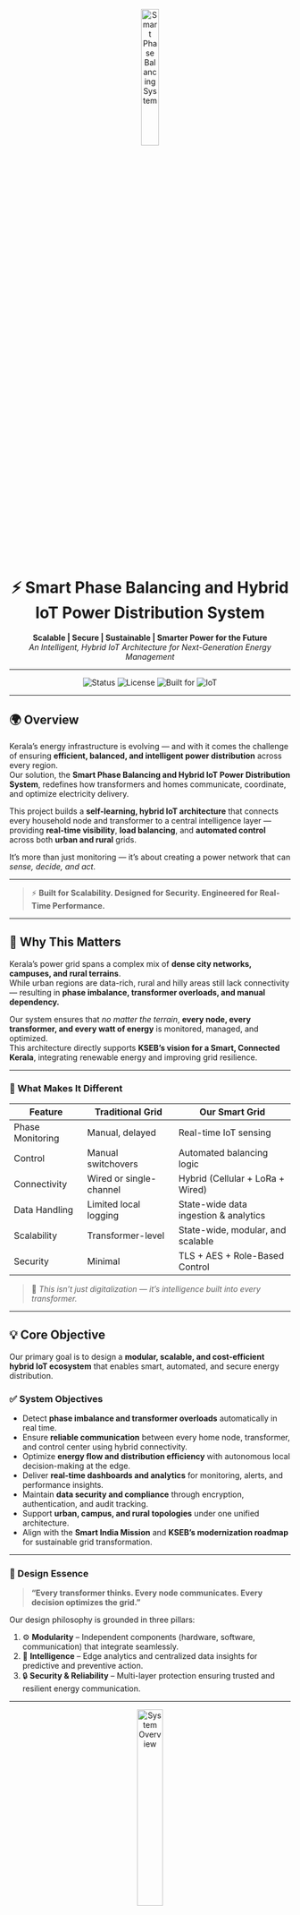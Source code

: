 <!-- 🎯 PROJECT BANNER -->
<p align="center">
  <img src="assets/Logo.png" alt="Smart Phase Balancing System" width="25%">
</p>

<h1 align="center">⚡ Smart Phase Balancing and Hybrid IoT Power Distribution System</h1>
<p align="center">
  <b>Scalable | Secure | Sustainable | Smarter Power for the Future</b><br>
  <i>An Intelligent, Hybrid IoT Architecture for Next-Generation Energy Management</i>
</p>

---

<div align="center">

![Status](https://img.shields.io/badge/Status-Prototype%20Ready-brightgreen)
![License](https://img.shields.io/badge/License-MIT-blue)
![Built for](https://img.shields.io/badge/Smart%20India%20Hackathon-2025-orange)
![IoT](https://img.shields.io/badge/Category-Internet%20of%20Things-yellow)

</div>

---

## 🌍 Overview

Kerala’s energy infrastructure is evolving — and with it comes the challenge of ensuring **efficient, balanced, and intelligent power distribution** across every region.  
Our solution, the **Smart Phase Balancing and Hybrid IoT Power Distribution System**, redefines how transformers and homes communicate, coordinate, and optimize electricity delivery.

This project builds a **self-learning, hybrid IoT architecture** that connects every household node and transformer to a central intelligence layer — providing **real-time visibility**, **load balancing**, and **automated control** across both **urban and rural** grids.

It’s more than just monitoring — it’s about creating a power network that can *sense, decide, and act*.

---

> ⚡ **Built for Scalability. Designed for Security. Engineered for Real-Time Performance.**

---

## 🎯 Why This Matters

Kerala’s power grid spans a complex mix of **dense city networks, campuses, and rural terrains**.  
While urban regions are data-rich, rural and hilly areas still lack connectivity — resulting in **phase imbalance, transformer overloads, and manual dependency.**

Our system ensures that *no matter the terrain*, **every node, every transformer, and every watt of energy** is monitored, managed, and optimized.  
This architecture directly supports **KSEB’s vision for a Smart, Connected Kerala**, integrating renewable energy and improving grid resilience.

---

### 🚀 What Makes It Different

| Feature | Traditional Grid | Our Smart Grid |
|----------|------------------|----------------|
| Phase Monitoring | Manual, delayed | Real-time IoT sensing |
| Control | Manual switchovers | Automated balancing logic |
| Connectivity | Wired or single-channel | Hybrid (Cellular + LoRa + Wired) |
| Data Handling | Limited local logging | State-wide data ingestion & analytics |
| Scalability | Transformer-level | State-wide, modular, and scalable |
| Security | Minimal | TLS + AES + Role-Based Control |

> 🧠 *This isn’t just digitalization — it’s intelligence built into every transformer.*

---

## 💡 Core Objective

Our primary goal is to design a **modular, scalable, and cost-efficient hybrid IoT ecosystem** that enables smart, automated, and secure energy distribution.

### ✅ System Objectives

- Detect **phase imbalance and transformer overloads** automatically in real time.  
- Ensure **reliable communication** between every home node, transformer, and control center using hybrid connectivity.  
- Optimize **energy flow and distribution efficiency** with autonomous local decision-making at the edge.  
- Deliver **real-time dashboards and analytics** for monitoring, alerts, and performance insights.  
- Maintain **data security and compliance** through encryption, authentication, and audit tracking.  
- Support **urban, campus, and rural topologies** under one unified architecture.  
- Align with the **Smart India Mission** and **KSEB’s modernization roadmap** for sustainable grid transformation.

---

### 🧩 Design Essence

> **“Every transformer thinks. Every node communicates. Every decision optimizes the grid.”**

Our design philosophy is grounded in three pillars:

1. ⚙️ **Modularity** – Independent components (hardware, software, communication) that integrate seamlessly.  
2. 🧠 **Intelligence** – Edge analytics and centralized data insights for predictive and preventive action.  
3. 🔒 **Security & Reliability** – Multi-layer protection ensuring trusted and resilient energy communication.

---

<p align="center">
  <img src="assets/overview_diagram.png" width="30%" alt="System Overview">
</p>

> *Smart distribution starts at the transformer — but intelligence begins at every node.*

---

## 🔩 4. Hardware Architecture

Electricity distribution begins at the **transformer** and the **household node** — our design ensures that *intelligence is embedded at the point of action*.  
The system operates on a distributed model where each hardware layer — home node, transformer PI, and gateway — contributes to real-time balance, control, and reporting.

---

### 🏠 Home Node Unit

Each connected home is equipped with a **Smart Node Module**, built around low-cost yet reliable microcontrollers that can **measure, communicate, and act**.

**Key Components**
- ⚡ **Microcontroller:** Arduino or ESP32 for real-time control and data handling.  
- 🧲 **Sensors:** PZEM-004T or equivalent modules to measure current, voltage, and power factor.  
- 🔄 **3-Phase Relay Module:** Dynamically switches household load between phases under PI command.  
- 📡 **Communication Interface:** RS-485 (wired) or LoRa/Wi-Fi (wireless) for reliable connectivity.

**Functions**
- Constantly monitors power flow and sends updates to the transformer-level PI.  
- Switches phases autonomously when instructed or during local instability.  
- Can detect anomalies such as overcurrent or reverse feed from solar sources.  
- Capable of limited edge processing — reducing unnecessary communication load.

> 🧠 *Each home node acts as a “thinking endpoint” — small in size, big in intelligence.*

---

### 🧠 Transformer PI Unit

At the center of each transformer sits a **Raspberry Pi-based controller**, the real-time decision-maker of the network.

**Core Responsibilities**
- Aggregates readings from 50–100 connected home nodes.  
- Continuously evaluates **phase balance, load deviation, and power quality**.  
- Executes control signals to nodes for **instant phase reallocation**.  
- Communicates summarized reports to the Central Control Center (server).  

**Integrated Features**
- **Computation:** Load-balancing algorithm for rapid phase switching.  
- **Preprocessing:** Data aggregation and anomaly detection before transmission.  
- **Connectivity:** Cellular IoT (NB-IoT / LTE-M) or LoRa mesh uplink.  
- **Metering:** Uses modules like EM-10 for precise 3-phase monitoring.  
- **Local Storage:** Temporary SQLite buffer for outage resilience.  

> “Where traditional transformers stop at distribution — ours begins with intelligence.”

---

### 🧭 Gateway PI

In low-connectivity areas, a designated **Gateway PI** collects data from nearby PIs via LoRa and pushes it to the control center using a stronger cellular link.

- Acts as a **local data hub** for multiple transformers.  
- **Reduces SIM usage** and overall communication cost.  
- Ensures **complete coverage**, even in rural or hilly terrains.

---

<p align="center">
  <img src="assets/hardware_architecture.png" width="75%" alt="Hardware Architecture">
</p>

> *Hardware built for field reality — rugged, scalable, and ready for automation.*

---

## 🌐 5. Communication Architecture

The network is the **spinal cord** of this entire system — securely carrying commands, events, and data across mixed geographies.  
Our design follows a **Hybrid IoT Connectivity Model**, ensuring every transformer remains online, regardless of infrastructure constraints.

---

### ⚡ Dense Urban & Residential Clusters
- **Communication:** RS-485 wired between meters and PI.  
- **Why:** Short distances, minimal noise, and near 100% uptime.  
- **Advantage:** No interference, low cost, and highly accurate load reporting.  
✅ **Goal:** Maximum reliability and accuracy in compact areas.

---

### 🏢 Campus or Multi-Feeder Networks
- **Communication:** RS-485 within each feeder + LoRa uplink to the central PI.  
- **Why:** Reduces cabling mess across wide areas (100–500m).  
- **Advantage:** Local wired stability combined with long-range wireless communication.  
✅ **Goal:** Maintain feeder-level precision while covering larger distances.

---

### 🌄 Rural or Widely Spaced Transformers
- **Communication:** LoRa wireless nodes → Gateway PI → Control Center.  
- **Why:** Long-range communication (up to 10 km), low power, solar-compatible.  
- **Advantage:** Enables rural electrification without costly infrastructure.  
✅ **Goal:** Reliable long-range telemetry for remote grids.

---

### 📡 Connectivity Summary

| Environment | Communication Mode | Range | Reliability | Cost | Ideal Use Case |
|--------------|--------------------|--------|--------------|------|----------------|
| Urban | RS-485 (Wired) | <100 m | ⭐⭐⭐⭐ | 💰 Low | Streets, dense housing |
| Campus | LoRa + RS-485 | 0.5–2 km | ⭐⭐⭐⭐ | 💰💰 Moderate | Institutions, feeders |
| Rural | LoRa → Gateway PI | 1–10 km | ⭐⭐⭐ | 💰 Very Low | Villages, farmlands |

> 🛰️ *From cables to the cloud — our hybrid network ensures every watt is heard.*

---

<p align="center">
  <img src="assets/networking_architecture.png" width="75%" alt="Communication Architecture">
</p>

---

## ⚙️ 6. Software & Data Architecture

Beneath the field layer lies the **digital intelligence stack** — the system’s analytical brain that transforms raw energy readings into actionable insights.

Our software architecture is modular, secure, and horizontally scalable — designed to handle **thousands of simultaneous PI connections** while maintaining real-time responsiveness.

---

### 🧾 Data Ingestion Layer
- **Protocol:** MQTT over TLS — lightweight and secure IoT communication.  
- **Message Broker:** Apache Kafka — high-throughput stream ingestion for continuous PI data.  
- **Edge Preprocessing:** PI filters redundant data to reduce transmission volume.  

> Kafka acts as the digital artery — buffering and streaming millions of readings without data loss.

---

### 💾 Data Storage Layer
- **TimescaleDB:** Optimized for time-series IoT data — fast reads and writes.  
- **PostgreSQL:** Stores metadata, configurations, and user information.  
- **On-Premise Data Lake (HDFS / NFS):** Retains historical records for audits and AI-based forecasting.  

> *Every second of power history — preserved, queryable, and meaningful.*

---

### 📊 Data Analytics & Processing
- **Apache Storm:** Real-time stream processor detecting anomalies, overloads, and phase imbalances.  
- **Apache Druid:** Batch analytics engine performing trend and capacity studies.  
- **Visualization Layer:** Grafana and Apache Superset for dashboards, alerts, and control views.  

> *From milliseconds to months — every insight drives smarter decisions.*

---

### 🌐 API & Dashboard Layer
- **Backend Framework:** Python (FastAPI) + NGINX for secure routing.  
- **Frontend:** React.js for responsive, modular dashboards.  
- **Visualization:** Grafana for live status; Superset for analytics.  
- **Communication:** REST and MQTT APIs for real-time control and data sync.  

> Control, visualize, and act — all from a single unified interface.

---

<p align="center">
  <img src="assets/software_architecture.png" width="75%" alt="Software Architecture Diagram">
</p>

---

> 💬 *From field data to decision dashboards — intelligence flows seamlessly through every layer.*

---

## 🔒 7. Security & Reliability Framework

In critical infrastructure like the power grid, **security and reliability are non-negotiable**.  
Our architecture embeds protection, resilience, and compliance **at every layer** — from field hardware to analytics servers.

This ensures that all data remains **authentic, encrypted, and tamper-proof**, while operations continue seamlessly even during outages or network fluctuations.

---

### 🧱 Layered Security Model

| Layer | Security Mechanism | Purpose |
|--------|--------------------|----------|
| **Communication** | TLS 1.3 Encryption | Secures data transmission between PI units and Control Center, preventing interception. |
| **Storage** | AES-256 Encryption | Protects data at rest within databases and logs, ensuring confidentiality and compliance. |
| **Access Control** | JWT + RBAC | Provides authenticated and role-based access for users and devices. |
| **Network** | VPN + Firewalls | Isolates the internal communication network, blocking unauthorized intrusion. |
| **Governance** | Audit Logging System | Tracks all configuration changes, access events, and control actions for traceability. |

> *Security is not an afterthought — it’s embedded by architecture.*

---

### 🧠 Why These Measures Matter

- **TLS 1.3:** Prevents data theft or man-in-the-middle attacks during communication.  
- **AES-256:** Ensures that even if storage is breached, data remains unreadable.  
- **JWT Authentication:** Blocks unauthorized logins and protects sensitive control APIs.  
- **RBAC:** Limits user operations — only authorized roles can trigger control actions.  
- **VPN & Firewalls:** Shield the network backbone from external interference.  
- **Audit Logs:** Enable forensic tracing and compliance with KSEB cybersecurity norms.  

Together, these measures **prevent breaches, spoofing, and unauthorized command injection**, ensuring a **trusted and resilient network** for smart power control.

---

### ⚙️ Reliability & Fail-Safe Mechanisms

Security is complemented by **robust reliability features** that guarantee uptime and operational continuity:

| Mechanism | Description |
|------------|-------------|
| **Local Edge Autonomy** | Each PI can operate independently when connectivity is lost — continuing to balance loads locally. |
| **Data Buffering** | Temporary local storage using SQLite ensures no data loss during transmission breaks. |
| **Failover Servers** | Backup servers in the Control Center replicate key services for uninterrupted operation. |
| **Automated Backups** | Scheduled daily and weekly backups protect against hardware failure. |
| **Redundant Communication Channels** | Multiple paths (Cellular, LoRa, Wired) ensure data flow continuity in any condition. |

> 🔁 *The grid never sleeps — neither does its monitoring.*

---

### 🛡️ Compliance & Standards

Our design aligns with key **government and industry-grade security frameworks**:

- **KSEB IT & Data Protection Policies**  
- **CERT-In Cybersecurity Guidelines for Critical Infrastructure**  
- **ISO/IEC 27001** – Information Security Management  
- **National Smart Grid Mission (NSGM) Standards**  

By adhering to these, the system guarantees **national-level cybersecurity readiness** while maintaining local deployment feasibility.

---

<p align="center">
  <img src="assets/security_framework.png" width="70%" alt="Security Framework">
</p>

> *Power you can trust — secured by design, resilient by architecture.*

---

## 🧭 8. Monitoring, Reliability & Maintenance

A truly smart system doesn’t just work — it **monitors itself, repairs itself, and reports intelligently.**  
Our monitoring and reliability framework ensures that every device, every connection, and every process in the network stays healthy, responsive, and optimized 24×7.

---

### ⚙️ System Monitoring Infrastructure

We use **open-source observability tools** that continuously monitor hardware, communication links, and data flow in real time.

| Component | Tool Used | Purpose |
|------------|------------|----------|
| **System Metrics** | Prometheus | Tracks CPU usage, memory, network latency, and ingestion rates. |
| **Visualization** | Grafana | Displays real-time dashboards for health, performance, and alerts. |
| **Central Logging** | ELK / EFK Stack | Aggregates logs from every Raspberry Pi, server, and API for quick fault diagnosis. |
| **Network Health** | Ping & MQTT Response Tracker | Measures packet loss, latency, and node availability. |
| **Device Status** | Heartbeat Protocol | Each PI sends periodic pings to confirm operational state. |

> *Continuous monitoring transforms potential failures into proactive fixes.*

---

### 🔁 Automated Alerts & Response

Real-time alerts are automatically triggered when anomalies occur — ensuring **faster human response** and **system resilience**.

| Event Type | Trigger | Response Mechanism |
|-------------|----------|--------------------|
| Transformer Overload | Voltage/Current Threshold Crossed | Alert to Dashboard + PI auto-balancing command |
| Communication Failure | No data heartbeat > 2 min | Local buffering + Email/SMS alert |
| Device Fault | Node unresponsive | Field engineer notification + log capture |
| Data Spike / Noise | Unusual input pattern | Temporary isolation + flagged for inspection |

Alerts can be sent to:
- **Government / KSEB Engineers:** via SMS or Email notifications.  
- **Dashboard Operators:** via Grafana or Web Portal alerts.  
- **Field Maintenance Teams:** via Telegram/Slack integrations.

> 🧠 *We don’t wait for faults — we anticipate and prevent them.*

---

### 🔄 Reliability & Maintenance Features

Reliability is achieved through a combination of **redundancy, fail-safes, and modularity**.

| Feature | Description |
|----------|--------------|
| **Failover Servers** | Backup servers mirror real-time data streams and analytics processes. |
| **Automated Backups** | Daily and weekly snapshots protect all configurations and historical data. |
| **Local Data Caching** | SQLite buffers data on each PI during network failures. |
| **Self-Healing Services** | Scripts auto-restart critical services like MQTT or Kafka in case of crash. |
| **Versioned Deployments** | Updates are rolled out gradually — ensuring no downtime. |
| **Edge Continuity Mode** | PI continues to balance load locally even when disconnected from the control center. |

> 🛠️ *The grid never sleeps — neither does its maintenance.*

---

### 📈 Data Retention & Lifecycle Management

To ensure long-term traceability and analytics potential, the system retains and manages data efficiently:

- **Live Operational Data:** Stored in TimescaleDB for 1 year.  
- **Archived Historical Data:** Moved to Data Lake (HDFS/NFS) after 12 months.  
- **Analytical Summaries:** Compressed and retained indefinitely for policy insights.  

This approach ensures **cost-efficiency, scalability, and analytical depth** — even over decades of operation.

---

<p align="center">
  <img src="assets/monitoring_architecture.png" width="75%" alt="Monitoring Architecture Diagram">
</p>

> *Reliability isn’t achieved by redundancy alone — it’s designed into every process.*

---

## 🧠 9. Software Technology Summary

Our software stack is **modular, fully open-source, and optimized for scalability and security.**  
Every layer — from the field edge to the control dashboard — is engineered for **real-time performance** and **government-level reliability**.

---

### 🏢 Central Control & Processing Layer

| Technology | Role |
|-------------|------|
| **Apache Kafka** | Message broker handling large-scale data ingestion from PIs. |
| **Apache Storm** | Real-time stream processing for instant overload and imbalance detection. |
| **Apache Druid** | Batch analytics for long-term performance trends and capacity planning. |
| **TimescaleDB + PostgreSQL** | Hybrid database for time-series and configuration management. |
| **NGINX + FastAPI (Python)** | Backend API and gateway layer for secure system communication. |

---

### ⚙️ Edge Layer (Transformer PI)

| Technology | Role |
|-------------|------|
| **Raspberry Pi OS (Linux)** | Local processing platform for edge intelligence. |
| **Python Edge Scripts** | Executes real-time phase balancing and data filtering. |
| **Paho MQTT Client** | Publishes encrypted readings to central servers. |
| **SQLite Buffer** | Local data caching for resilience during outages. |

---

### 💻 Dashboard & Visualization

| Technology | Role |
|-------------|------|
| **React.js** | Frontend framework for responsive, modular UI. |
| **Grafana** | Real-time visualization and system monitoring. |
| **Apache Superset** | Advanced data analytics and reporting tool. |
| **Prometheus** | Collects metrics from all running services. |

---

### 🔐 Security & Network Framework

| Technology | Role |
|-------------|------|
| **TLS 1.3 + AES-256** | Encryption for data in transit and at rest. |
| **JWT + RBAC** | Authentication and role-based control of system access. |
| **VPN + Firewalls** | Secure, isolated communication network. |
| **Audit Logging System** | Tracks all user actions and system events. |

---

### 📡 Communication Protocols

| Protocol | Use |
|-----------|-----|
| **MQTT (over TLS)** | Lightweight, secure IoT communication between PI and control center. |
| **RS-485 (Modbus RTU)** | Wired connection between meters and PIs in dense areas. |
| **LoRa** | Long-range, low-power connectivity in rural networks. |
| **HTTP / HTTPS** | Secure REST communication for dashboards and APIs. |

---

### ⚙️ Monitoring & DevOps Tools

| Tool | Function |
|-------|-----------|
| **Prometheus + Grafana** | Real-time metrics and health visualization. |
| **ELK / EFK Stack** | Centralized log collection and analysis. |
| **Docker** | Containerized deployment for scalability and isolation. |
| **Git & GitHub** | Version control and collaborative development. |

---

### 🧩 Architectural Highlights

| Attribute | Description |
|------------|-------------|
| **Modular Design** | Each layer (Hardware, Network, Software) operates independently yet integrates seamlessly. |
| **Scalable Infrastructure** | Kafka + TimescaleDB handle thousands of parallel streams with low latency. |
| **Edge Intelligence** | Local PI computation reduces bandwidth and improves reaction time. |
| **Secure by Design** | Encryption, authentication, and auditing at every level. |
| **Interoperable** | Compatible with KSEB’s existing SCADA and Smart Grid infrastructure. |
| **Cost-Efficient** | Fully open-source and on-premise deployment — no cloud cost burden. |

---

<p align="center">
  <img src="assets/software_stack.png" width="80%" alt="Software Stack Diagram">
</p>

> *An end-to-end software ecosystem — open, secure, and built for scale.*

---

## 🌟 10. Expected Impact

Our system doesn’t just solve a technical challenge — it transforms how Kerala manages power distribution.  
By embedding intelligence into every transformer and home node, the **Smart Phase Balancing System** delivers measurable operational, economic, and environmental impact.

---

### ⚡ Quantifiable Technical Impact

| Impact Area | Description | Estimated Improvement |
|--------------|--------------|------------------------|
| **Load Balancing Efficiency** | Dynamic switching reduces transformer phase imbalance. | Up to **90% reduction** in imbalance duration. |
| **Energy Loss Reduction** | Reduces technical losses caused by overloading and uneven distribution. | **5–8%** decrease in total losses. |
| **Transformer Longevity** | Balanced loads and predictive alerts reduce wear and stress. | **20–25% longer equipment life.** |
| **Fault Detection Time** | Real-time monitoring detects anomalies instantly. | From hours → **seconds**. |
| **Connectivity Coverage** | Hybrid IoT model ensures rural inclusion without heavy infrastructure. | **100% transformer coverage.** |

> *Each percentage saved is power returned to Kerala’s people.*

---

### 💰 Economic & Operational Benefits

- **Reduced maintenance costs** due to predictive analytics and automatic fault identification.  
- **Low operational cost:** Minimal recurring expenditure (₹20–₹50/month per PI via IoT SIMs).  
- **Zero cloud dependency:** Fully on-premise architecture prevents third-party expenses.  
- **Scalable deployment:** Compatible with existing transformers — no need for redesign.  
- **Efficient workforce utilization:** Engineers can monitor multiple transformers remotely.  

---

### 🌿 Environmental & Social Impact

- **Energy savings** directly reduce the carbon footprint and energy purchase requirements.  
- **Improved reliability** ensures uninterrupted power for industries, homes, and public services.  
- **Supports renewable integration** (solar rooftop and distributed energy sources).  
- **Empowers rural communities** with modern grid access and stable power supply.  
- **Aligns with India’s vision for Smart, Green, and Sustainable Infrastructure.**

> 🔋 *A smarter grid today builds a cleaner tomorrow.*

---

## 🌱 11. Sustainability & SDG Alignment

Our project aligns with multiple **United Nations Sustainable Development Goals (SDGs)**, reinforcing its global relevance and long-term purpose.

| SDG | Goal | Contribution |
|------|------|--------------|
| **SDG 7** | Affordable & Clean Energy | Real-time energy optimization ensures efficient and inclusive power access. |
| **SDG 9** | Industry, Innovation & Infrastructure | Strengthens national smart grid infrastructure with scalable IoT and data systems. |
| **SDG 11** | Sustainable Cities & Communities | Provides reliable power distribution to support urban and rural sustainability. |
| **SDG 12** | Responsible Consumption | Reduces wastage and improves the efficiency of resource utilization. |
| **SDG 13** | Climate Action | Minimizes energy losses and contributes to lower greenhouse gas emissions. |

> *Technology aligned with sustainability — progress with purpose.*

---

<p align="center">
  <img src="assets/sdg_alignment.png" width="70%" alt="Sustainability & SDG Alignment">
</p>

---

## 👥 12. Team & Credits

Behind every system of intelligence lies a team of dedication.  
Our group blends expertise from **electronics, computer science, and energy engineering** — united by one vision: **to make Kerala’s power grid smarter, stronger, and sustainable.**

| Role | Name | Responsibility |
|------|------|----------------|
| **Team Lead** | [Gokul Ram K] | System Architecture, Software Design, Integration |
| **Hardware Engineer** | [Varun Krishnan R] | Home Node & Transformer Module Design |
| **Networking Specialist** | [Manju Varshikha S] | Home Node Design, IoT Connectivity, and Communication Layer Implementation |
| **Software Developer** | [Raghav Sivakumar] | Central Dashboard, API Development, and Data Visualization |
| **Software Developer** | [Logeswarar G] | Data Security, Encryption, and Real-Time Monitoring Modules |
| **Security & Data Analyst** | [Karthikeyan Arun] | Data Validation, Threat Analysis, and System Documentation |

> 💡 *Innovation is teamwork — and our team powers innovation.*

---

<p align="center">
  <img src="assets/team_collab.png" width="60%" alt="Team Collaboration">
</p>

---

## ⚖️ 13. License

```text
Licensed under the MIT License.  
You are free to use, modify, and distribute this project, provided proper attribution is given.  
(c) 2025 Smart Grid Research Team – Kerala.
```

## 📞 14. Contact & Outreach

For collaborations, pilot deployments, or research partnerships with **KSEB** and other state electricity boards, please reach out to us:

---

**Organization:** Smart India Hackathon (Government of Kerala)  
**Institution:** [Vellore Institute of Technology, Chennai]  
**Email:** [gokulram.k2023@vitstudent.ac.in]  
**Location:** Chennai, India  

---

<p align="center">
  <img src="assets/footer_logo.png" width="35%" alt="Project Footer Logo">
</p>

<h3 align="center">⚡ Smart Grid. Smarter Kerala. ⚡</h3>

<p align="center">
  <i>Building the backbone of a sustainable energy future — one transformer at a time.</i>
</p>

---

